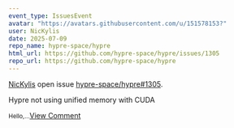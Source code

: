 ```yaml
---
event_type: IssuesEvent
avatar: "https://avatars.githubusercontent.com/u/151578153?"
user: NicKylis
date: 2025-07-09
repo_name: hypre-space/hypre
html_url: https://github.com/hypre-space/hypre/issues/1305
repo_url: https://github.com/hypre-space/hypre
---
```


<a href='https://github.com/NicKylis' target='_blank'>NicKylis</a> open issue <a href='https://github.com/hypre-space/hypre/issues/1305' target='_blank'>hypre-space/hypre#1305</a>.

<p>Hypre not using unified memory with CUDA</p><small>Hello,...</small><a href='https://github.com/hypre-space/hypre/issues/1305' target='_blank'>View Comment</a>